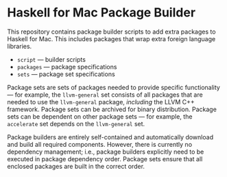 # Haskell for Mac Package Builder

This repository contains package builder scripts to add extra packages to Haskell for Mac. This includes packages that wrap extra foreign language libraries.

* `script` — builder scripts
* `packages` — package specifications
* `sets` — package set specifications

Package sets are sets of packages needed to provide specific functionality — for example, the `llvm-general` set consists of all packages that are needed to use the `llvm-general` package, *including* the LLVM C++ framework. Package sets can be archived for binary distribution. Package sets can be dependent on other package sets — for example, the `accelerate` set depends on the `llvm-general` set.

Package builders are entirely self-contained and automatically download and build all required components. However, there is currently no dependency management; i.e., package builders explicitly need to be executed in package dependency order. Package sets ensure that all enclosed packages are built in the correct order.
